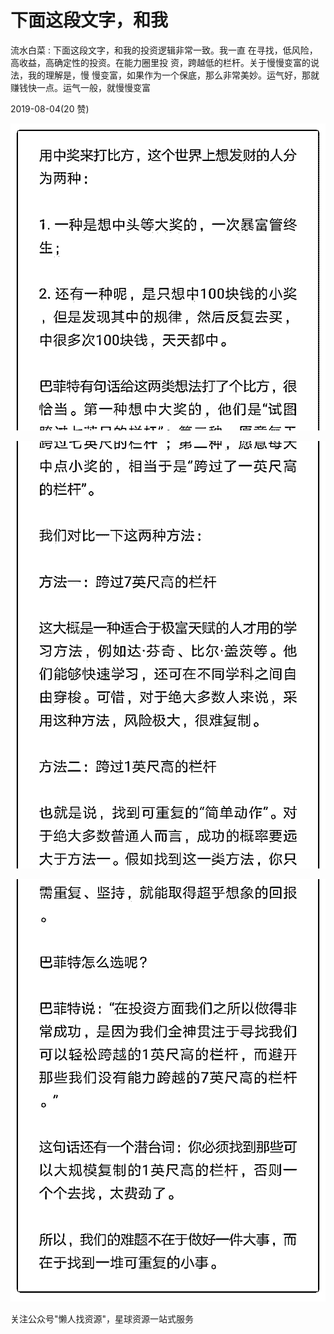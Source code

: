 # 下面这段文字，和我

流水白菜 : 下面这段文字，和我的投资逻辑非常一致。我一直 在寻找，低风险，高收益，高确定性的投资。在能力圈里投 资，跨越低的栏杆。关于慢慢变富的说法，我的理解是，慢 慢变富，如果作为一个保底，那么非常美妙。运气好，那就 赚钱快一点。运气一般，就慢慢变富

2019-08-04(20 赞)

![image](img/Image_191.png)

![image](img/Image_192.png)

![image](img/Image_193.png)

关注公众号"懒人找资源"，星球资源一站式服务